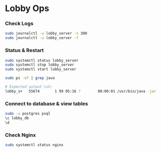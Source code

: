 # Lobby Ops

### Check Logs
```bash
sudo journalctl -u lobby_server -n 300
sudo journalctl -u lobby_server -f
```

### Status & Restart

```bash
sudo systemctl status lobby_server
sudo systemctl stop lobby_server
sudo systemctl start lobby_server
```

```bash
sudo ps -ef | grep java

# Expected output'ish:
lobby_s+   55674       1 99 05:16 ?        00:00:01 /usr/bin/java -jar bin/triplea-lobby-server-2.6.jar
```


### Connect to database & view tables

```bash
sudo -u postgres psql
\c lobby_db
\d
```

### Check Nginx

```bash
sudo systemctl status nginx
```
